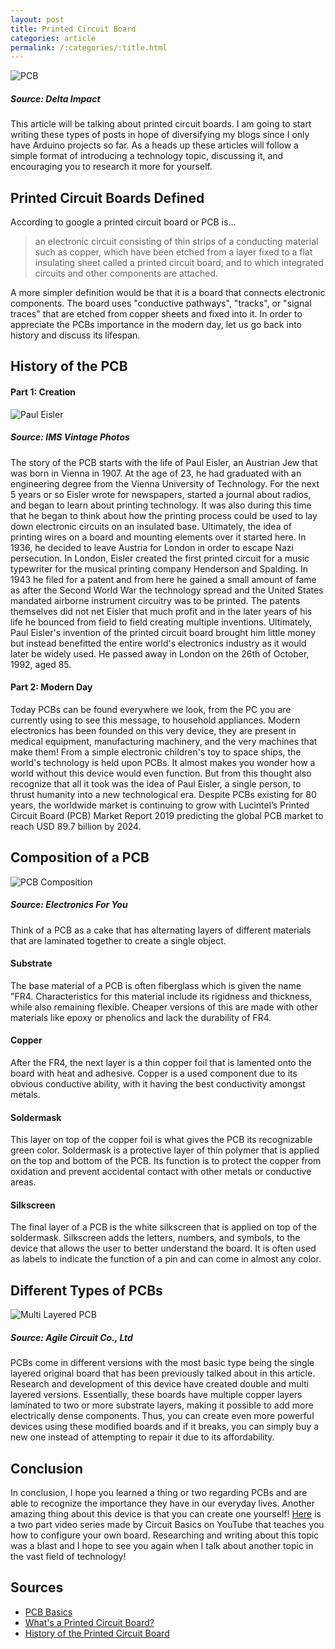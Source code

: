 ```yaml
---
layout: post
title: Printed Circuit Board
categories: article
permalink: /:categories/:title.html
---
```


![PCB](/ritish_blog/images/PCB.jpg)
##### Source: Delta Impact

This article will be talking about printed circuit boards. I am going to start writing these types of posts in hope of diversifying my blogs since I only have Arduino projects so far. As a heads up these articles will follow a simple format of introducing a technology topic, discussing it, and encouraging you to research it more for yourself.

## Printed Circuit Boards Defined
According to google a printed circuit board or PCB is...

>an electronic circuit consisting of thin strips of a conducting material such as copper, which have been etched from a layer fixed to a flat insulating sheet called a printed circuit board, and to which integrated circuits and other components are attached.

A more simpler definition would be that it is a board that connects electronic components. The board uses "conductive pathways", "tracks", or "signal traces" that are etched from copper sheets and fixed into it. In order to appreciate the PCBs importance in the modern day, let us go back into history and discuss its lifespan.

## History of the PCB
#### Part 1: Creation

![Paul Eisler](/ritish_blog/images/pauleisler.jpg)
##### Source: IMS Vintage Photos

The story of the PCB starts with the life of Paul Eisler, an Austrian Jew that was born in Vienna in 1907. At the age of 23, he had graduated with an engineering degree from the Vienna University of Technology. For the next 5 years or so Eisler wrote for newspapers, started a journal about radios, and began to learn about printing technology. It was also during this time that he began to think about how the printing process could be used to lay down electronic circuits on an insulated base. Ultimately, the idea of printing wires on a board and mounting elements over it started here. In 1936, he decided to leave Austria for London in order to escape Nazi persecution. In London, Eisler created the first printed circuit for a music typewriter for the musical printing company Henderson and Spalding. In 1943 he filed for a patent and from here he gained a small amount of fame as after the Second World War the technology spread and the United States mandated airborne instrument circuitry was to be printed. The patents themselves did not net Eisler that much profit and in the later years of his life he bounced from field to field creating multiple inventions. Ultimately, Paul Eisler's invention of the printed circuit board brought him little money but instead benefitted the entire world's electronics industry as it would later be widely used. He passed away in London on the 26th of October, 1992, aged 85.

#### Part 2: Modern Day

Today PCBs can be found everywhere we look, from the PC you are currently using to see this message, to household appliances. Modern electronics has been founded on this very device, they are present in medical equipment, manufacturing machinery, and the very machines that make them! From a simple electronic children's toy to space ships, the world's technology is held upon PCBs. It almost makes you wonder how a world without this device would even function. But from this thought also recognize that all it took was the idea of Paul Eisler, a single person, to thrust humanity into a new technological era. Despite PCBs existing for 80 years, the worldwide market is continuing to grow with Lucintel’s Printed Circuit Board (PCB) Market Report 2019 predicting the global PCB market to reach USD 89.7 billion by 2024.

## Composition of a PCB

![PCB Composition](/ritish_blog/images/PCBcomposition.jpg)
##### Source: Electronics For You

Think of a PCB as a cake that has alternating layers of different materials that are laminated together to create a single object.

#### Substrate

The base material of a PCB is often fiberglass which is given the name "FR4. Characteristics for this material include its rigidness and thickness, while also remaining flexible. Cheaper versions of this are made with other materials like epoxy or phenolics and lack the durability of FR4.

#### Copper

After the FR4, the next layer is a thin copper foil that is lamented onto the board with heat and adhesive. Copper is a used component due to its obvious conductive ability, with it having the best conductivity amongst metals.

#### Soldermask

This layer on top of the copper foil is what gives the PCB its recognizable green color. Soldermask is a protective layer of thin polymer that is applied on the top and bottom of the PCB. Its function is to protect the copper from oxidation and prevent accidental contact with other metals or conductive areas.

#### Silkscreen

The final layer of a PCB is the white silkscreen that is applied on top of the soldermask. Silkscreen adds the letters, numbers, and symbols, to the device that allows the user to better understand the board. It is often used as labels to indicate the function of a pin and can come in almost any color.

## Different Types of PCBs

![Multi Layered PCB](/ritish_blog/images/multilayeredPCB.jpg)
##### Source: Agile Circuit Co., Ltd

PCBs come in different versions with the most basic type being the single layered original board that has been previously talked about in this article. Research and development of this device have created double and multi layered versions. Essentially, these boards have multiple copper layers laminated to two or more substrate layers, making it possible to add more electrically dense components. Thus, you can create even more powerful devices using these modified boards and if it breaks, you can simply buy a new one instead of attempting to repair it due to its affordability.

## Conclusion

In conclusion, I hope you learned a thing or two regarding PCBs and are able to recognize the importance they have in our everyday lives. Another amazing thing about this device is that you can create one yourself! [Here](https://www.youtube.com/watch?v=_3jFsNffzxQ) is a two part video series made by Circuit Basics on YouTube that teaches you how to configure your own board. Researching and writing about this topic was a blast and I hope to see you again when I talk about another topic in the vast field of technology!

## Sources
- [PCB Basics](https://learn.sparkfun.com/tutorials/pcb-basics/all)
- [What's a Printed Circuit Board?](https://www.power-and-beyond.com/whats-a-printed-circuit-board-a-893758/)
- [History of the Printed Circuit Board](https://history-computer.com/ModernComputer/Basis/printed_board.html)
